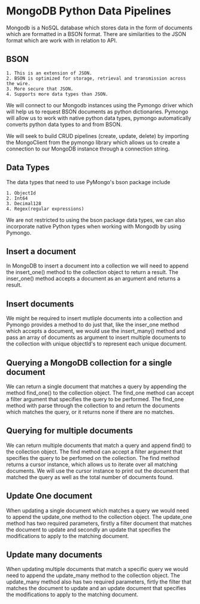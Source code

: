 # MongoDB Python Data Pipelines

Mongodb is a NoSQL database which stores data in the form of documents which are formatted in a BSON format. There are similarities to the JSON format which are work with in relation to API. 

## BSON

    1. This is an extension of JSON.
    2. BSON is optimized for storage, retrieval and transmission across the wire.
    3. More secure that JSON.
    4. Supports more data types than JSON.

We will connect to our Mongodb instances using the Pymongo driver which will help us  to request BSON documents as python dictionaries. Pymongo will allow us to work with native python data types, pymongo automatically converts python data types to and from BSON.

We will seek to build CRUD pipelines (create, update, delete) by importing the MongoClient from the pymongo library which allows us to create a connection to our MongoDB instance through a connection string.

## Data Types
The data types that need to use PyMongo's bson package include

    1. ObjectId
    2. Int64
    3. Decimal128
    4. Regex(regular expressions)

We are not restricted to using the bson package data types, we can also incorporate native Python types when working with Mongodb by using Pymongo.

## Insert a document

In MongoDB to insert a document into a collection we will need to append the insert_one() method to the collection object to return a result. The inser_one() method accepts a document as an argument and returns a result.

## Insert documents

We might be required to insert mutliple documents into a collection and Pymongo provides a method to do just that, like the inser_one method which accepts a document, we would use the insert_many() method and pass an array of documents as argument to insert multiple documents to the collection with unique objectId's to represent each unique document.

## Querying a MongoDB collection for a single document

We can return a single document that matches a query by appending the method find_one() to the collection object. The find_one method can accept a filter argument that specifies the query to be performed. The find_one method with parse through the collection to and return the documents which matches the query, or it returns none if there are no matches.

## Querying for multiple documents

We can return multiple documents that match a query and append find() to the collection object. The find method can accept a filter argument that specifies the query to be perfomed on the collection. The find method returns a cursor instance, which allows us to iterate over all matching documents. We will use the cursor instance to print out the document that matched the query as well as the total number of documents found.

## Update One document

When updating a single document which matches a query we would need to append the update_one method to the collection object. The update_one method has two required parameters, firstly a filter document that matches the document to update and secondly an update that specifies the modifications to apply to the matching document.

## Update many documents

When updating multiple documents that match a specific query we would need to append the update_many method to the collection object. The update_many method also has two required parameters, firtly the filter that matches the document to update and an update document that specifies the modifications to apply to the matching document.


